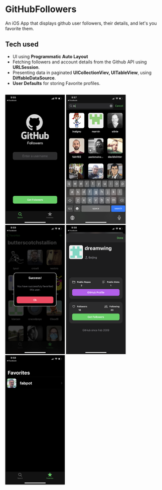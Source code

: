 # GitHubFollowers
An iOS App that displays github user followers, their details, and let's you favorite them.

## Tech used
* UI using **Programmatic Auto Layout**
* Fetching followers and account details from the Github API using **URLSession**.
* Presenting data in paginated **UICollectionViev, UITableView**, using **DiffableDataSource**.
* **User Defaults** for storing Favorite profiles.



<p style="float:left">
<img src="https://github.com/bogdandovgopol/GitHubFollowers/blob/master/1.PNG?raw=true" width="190" />
<img src="https://github.com/bogdandovgopol/GitHubFollowers/blob/master/2.PNG?raw=true" width="190" />
<img src="https://github.com/bogdandovgopol/GitHubFollowers/blob/master/3.PNG?raw=true" width="190" />
<img src="https://github.com/bogdandovgopol/GitHubFollowers/blob/master/4.PNG?raw=true" width="190" />
<img src="https://github.com/bogdandovgopol/GitHubFollowers/blob/master/5.PNG?raw=true" width="190" />
</p>

